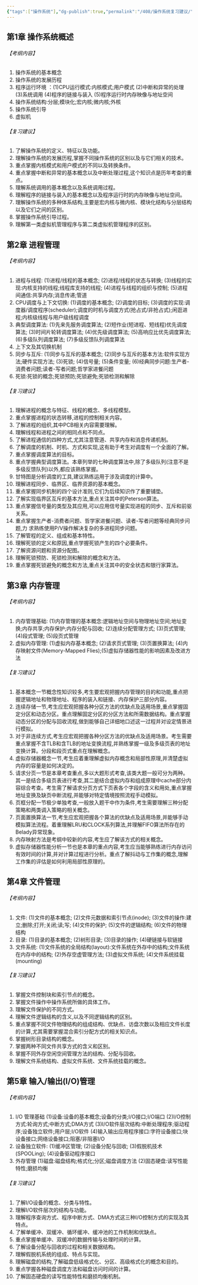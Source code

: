 ```yaml
---
{"tags":["操作系统"],"dg-publish":true,"permalink":"/408/操作系统复习建议/","dgPassFrontmatter":true}
---
```


## 第1章 操作系统概述
###### 【考纲内容】
1. 操作系统的基本概念
2. 操作系统的发展历程
3. 程序运行环境 ：(1)CPU运行模式:内核模式;用户模式 (2)中断和异常的处理 (3)系统调用 (4)程序的链接与装入 (5)程序运行时内存映像与地址空间
4. 操作系统结构:分层;模块化;宏内核;微内核;外核
5. 操作系统引导
6. 虚拟机
###### 【复习建议】

1. 了解操作系统的定义、特征以及功能。
2. 理解操作系统的发展历程,掌握不同操作系统的区别以及与它们相关的技术。
3. 重点掌握内核模式和用户模式的不同以及转换条件。
4. 重点掌握中断和异常的基本概念以及中断处理过程,这个知识点是历年考查的重点。
5. 理解系统调用的基本概念以及系统调用过程。
6. 理解程序的链接与装入的基本概念以及程序运行时的内存映像与地址空间。
7. 理解操作系统的多种体系结构,主要是宏内核与微内核、模块化结构与分层结构以及它们之间的区别。
8. 掌握操作系统引导过程。
9. 理解第一类虚拟机管理程序与第二类虚拟机管理程序的区别。
## 第2章 进程管理
###### 【考纲内容】
1. 进程与线程: (1)进程/线程的基本概念; (2)进程/线程的状态与转换; (3)线程的实现:内核支持的线程;线程库支持的线程; (4)进程与线程的组织与控制; (5)进程间通信:共享内存;消息传递;管道
2. CPU调度与上下文切换: (1)调度的基本概念; (2)调度的目标; (3)调度的实现:调度器/调度程序(scheduler);调度的时机与调度方式(抢占式/非抢占式);闲逛进程;内核级线程与用户级线程调度
3. 典型调度算法: (1)先来先服务调度算法; (2)短作业(短进程、短线程)优先调度算法; (3)时间片轮转调度算法; (4)优先级调度算法; (5)高响应比优先调度算法; (6)多级队列调度算法; (7)多级反馈队列调度算法
4. 上下文及其切换机制
5. 同步与互斥: (1)同步与互斥的基本概念; (2)同步与互斥的基本方法:软件实现方法;硬件实现方法; (3)死锁; (4)信号量; (5)条件变量; (6)经典同步问题:生产者-消费者问题;读者-写者问题;哲学家进餐问题
6. 死锁:死锁的概念;死锁预防;死锁避免;死锁检测和解除

###### 【复习建议】
1. 理解进程的概念与特征、线程的概念、多线程模型。
2. 重点掌握进程的状态转移,进程的控制相关内容。
3. 了解进程的组织,其中PCB相关内容需要理解。
4. 理解线程和进程之间的相同点和不同点。
5. 了解进程通信的四种方式,尤其注意管道、共享内存和消息传递机制。
6. 了解调度的机制、时机、方式和实现,这有助于考生对调度有一个全面的了解。
7. 重点掌握调度算法的目标。
8. 重点学握典型调度算法。本章列举的七种调度算法中,除了多级队列(注意不是多级反馈队列)以外,都应该熟练掌握。
9. 甘特图是分析调度的工具,建议熟练运用于涉及调度的计算中。
10. 理解进程同步、临界区、临界资源的基本概念。
11. 重点掌握同步机制的四个设计准则,它们为后续知识作了重要铺垫。
12. 了解实现临界区互斥的基本方法,重点关注其中的Peterson算法。
13. 重点掌握信号量的类型及其应用,可以应用信号量实现进程的同步、互斥和前驱关系。
14. 重点掌握生产者-消费者问题、哲学家进餐问题、读者-写者问题等经典同步问题,力 求熟练使用P/V操作解决复杂的多进程同步问题。
15. 了解管程的定义、组成和基本特性。
16. 理解死锁的定义和原因,重点学握死锁产生的四个必要条件。
17. 了解资源问题和资源分配图。
18. 理解死锁预防、死锁检测和解除的概念和方法。
19. 重点掌握死锁避免的概念和方法,重点关注其中的安全状态和银行家算法。
## 第3章 内存管理
###### 【考纲内容】
1. 内存管理基础: (1)内存管理的基本概念:逻辑地址空间与物理地址空间;地址变换;内存共享;内存保护;内存分配与回收; (2)连续分配管理方式; (3)页式管理; (4)段式管理; (5)段页式管理
2. 虚拟内存管理: (1)虚拟内存基本概念; (2)请求页式管理; (3)页置换算法; (4)内存映射文件(Memory-Mapped Flies);(5)虚拟存储器性能的影响因素及改进方法
###### 【复习建议】
1. 基本概念一节概念性知识较多,考生要宏观把握内存管理的目的和功能,重点把握逻辑地址和物理地址、程序的装入和链接、内存保护三部分内容。
2. 连续存储一节,考生应宏观把握各种分区方法的优缺点及适用场景,重点掌握固定分区和动态分区。重点理解固定分区的分区方法和所需数据结构。重点掌握动态分区的分配与回收流程,做到能够自己详细地口述这一过程并对设定情景进行模拟。
3. 对于非连续方式,考生应宏观把握各种分区方法的优缺点及适用场景。考生需要重点掌握不含TLB和含TLB的地址变换流程,并熟练掌握一级及多级页表的地址变换计算。分段和段页式重点在理解概念。
4. 虚拟存储器概念一节,考生应着重理解虚拟内存概念和局部性原理,并清楚虚拟内存的容量是如何决定的。
5. 请求分页一节是本章考查重点,多以大题形式考查,该类大题一般可分为两种。其一是结合多级页表进行考查,其二是结合虚拟内存和组成原理中cache部分内容综合考查。考生需了解请求分页方式下页表各个字段的含义和用处,重点掌握地址变换及缺页中断流程,并能够对特定情境按照流程手动模拟。
6. 页框分配一节极少单独考查,一般放入题干中作为条件,考生需要理解三种分配策略和两类调入策略的相关概念。
7. 页面置换算法一节,考生应宏观把握各个算法的优缺点及适用场景,并能够手动模拟算法流程。着重理解LRU和CLOCK系列算法,并理解FIFO算法所存在的Belady异常现象。
8. 内存映射方法是考纲中较新的内容,考生应了解该方式的相关概念。
9. 虚拟存储器性能分析一节也是本章的重点内容,考生应当能够熟练进行内存访问有效时间的计算,并对计算过程进行分析。重点了解抖动与工作集的概念,理解工作集的评估是如何利用局部性原理的。
## 第4章 文件管理

###### 【考纲内容】
1. 文件: (1)文件的基本概念; (2)文件元数据和索引节点(inode); (3)文件的操作:建立;删除;打开;关闭;读;写; (4)文件的保护; (5)文件的逻辑结构; (6)文件的物理结构
2. 目录: (1)目录的基本概念; (2)树形目录; (3)目录的操作; (4)硬链接与软链接
3. 文件系统: (1)文件系统的全局结构(layout):文件系统在外存中的结构;文件系统在内存中的结构; (2)外存空虚管理方法; (3)虚拟文件系统; (4)文件系统挂载(mounting)
###### 【复习建议】
1. 掌握文件控制块和索引节点的概念。
2. 掌握文件操作中操作系统所做的具体工作。
3. 理解文件保护的不同方式。
4. 理解文件逻辑结构的含义,以及不同逻辑结构的区别。
5. 重点掌握不同文件物理结构的组成结构、优缺点、访盘次数以及相应文件长度的计算,尤其需要掌握混合索引分配方式的相关知识点。
6. 掌握树形目录结构的概念。
7. 掌握两种不同文件共享方式的含义和区别。
8. 掌握不同外存空闲空间管理方法的结构、分配与回收。
9. 理解文件系统结构、虚拟文件系统、文件系统挂载的概念。
## 第5章 输入/输出(I/O)管理
###### 【考纲内容】
1. I/O 管理基础
   (1)设备:设备的基本概念;设备的分类;I/O接口;I/O端口 
   (2)I/O控制方式:轮询方式;中断方式;DMA方式 
   (3)I/O软件层次结构:中断处理程序;驱动程序;设备独立软件;用户层;I/O软件 
   (4)输入输出应用程序接口:字符设备接口;块设备接口;网络设备接口;阻塞/非阻塞I/O
2. 设备独立软件: (1)缓冲区管理; (2)设备分配与回收; (3)假脱机技术(SPOOLing); (4)设备驱动程序接口
3. 外存管理 (1)磁盘:磁盘结构;格式化;分区;磁盘调度方法 (2)固态硬盘:读写性能特性;磨损均衡
###### 【复习建议】
1. 了解I/O设备的概念、分类与特性。
2. 理解I/O软件层次的结构与功能。
3. 理解程序查询方式、程序中断方式、DMA方式这三种I/O控制方式的实现及其特点。
4. 了解单缓冲、双缓冲、循环缓冲、缓冲池的工作机制和优缺点。
5. 重点掌握单缓冲、双缓冲的数据传输与处理时间的计算。
6. 了解设备分配与回收的过程和相关数据结构。
7. 理解假脱机系统的组成、特点与实现。
8. 理解磁盘的结构,了解磁盘低级格式化、分区、高级格式化的概念和目的。
9. 重点学握各种磁盘调度方法和磁盘访问时间的计算。
10. 了解固态硬盘的读写性能特性和磨损均衡机制。